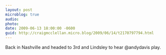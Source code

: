 ```yaml
---
layout: post
microblog: true
audio: 
photo: 
date: 2009-06-13 18:00:00 -0600
guid: http://craigmcclellan.micro.blog/2009/06/14/t2170797794.html
---
```

Back in Nashville and headed to 3rd and Lindsley to hear @andydavis play.

